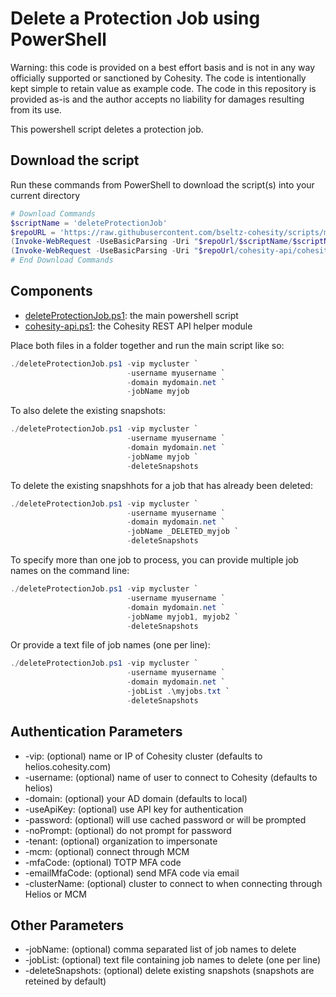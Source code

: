 # Delete a Protection Job using PowerShell

Warning: this code is provided on a best effort basis and is not in any way officially supported or sanctioned by Cohesity. The code is intentionally kept simple to retain value as example code. The code in this repository is provided as-is and the author accepts no liability for damages resulting from its use.

This powershell script deletes a protection job.

## Download the script

Run these commands from PowerShell to download the script(s) into your current directory

```powershell
# Download Commands
$scriptName = 'deleteProtectionJob'
$repoURL = 'https://raw.githubusercontent.com/bseltz-cohesity/scripts/master/powershell'
(Invoke-WebRequest -UseBasicParsing -Uri "$repoUrl/$scriptName/$scriptName.ps1").content | Out-File "$scriptName.ps1"; (Get-Content "$scriptName.ps1") | Set-Content "$scriptName.ps1"
(Invoke-WebRequest -UseBasicParsing -Uri "$repoUrl/cohesity-api/cohesity-api.ps1").content | Out-File cohesity-api.ps1; (Get-Content cohesity-api.ps1) | Set-Content cohesity-api.ps1
# End Download Commands
```

## Components

* [deleteProtectionJob.ps1](https://raw.githubusercontent.com/bseltz-cohesity/scripts/master/powershell/deleteProtectionJob/deleteProtectionJob.ps1): the main powershell script
* [cohesity-api.ps1](https://raw.githubusercontent.com/bseltz-cohesity/scripts/master/powershell/cohesity-api/cohesity-api.ps1): the Cohesity REST API helper module

Place both files in a folder together and run the main script like so:

```powershell
./deleteProtectionJob.ps1 -vip mycluster `
                          -username myusername `
                          -domain mydomain.net `
                          -jobName myjob
```

To also delete the existing snapshots:

```powershell
./deleteProtectionJob.ps1 -vip mycluster `
                          -username myusername `
                          -domain mydomain.net `
                          -jobName myjob `
                          -deleteSnapshots
```

To delete the existing snapshhots for a job that has already been deleted:

```powershell
./deleteProtectionJob.ps1 -vip mycluster `
                          -username myusername `
                          -domain mydomain.net `
                          -jobName _DELETED_myjob `
                          -deleteSnapshots
```

To specify more than one job to process, you can provide multiple job names on the command line:

```powershell
./deleteProtectionJob.ps1 -vip mycluster `
                          -username myusername `
                          -domain mydomain.net `
                          -jobName myjob1, myjob2 `
                          -deleteSnapshots
```

Or provide a text file of job names (one per line):

```powershell
./deleteProtectionJob.ps1 -vip mycluster `
                          -username myusername `
                          -domain mydomain.net `
                          -jobList .\myjobs.txt `
                          -deleteSnapshots
```

## Authentication Parameters

* -vip: (optional) name or IP of Cohesity cluster (defaults to helios.cohesity.com)
* -username: (optional) name of user to connect to Cohesity (defaults to helios)
* -domain: (optional) your AD domain (defaults to local)
* -useApiKey: (optional) use API key for authentication
* -password: (optional) will use cached password or will be prompted
* -noPrompt: (optional) do not prompt for password
* -tenant: (optional) organization to impersonate
* -mcm: (optional) connect through MCM
* -mfaCode: (optional) TOTP MFA code
* -emailMfaCode: (optional) send MFA code via email
* -clusterName: (optional) cluster to connect to when connecting through Helios or MCM

## Other Parameters

* -jobName: (optional) comma separated list of job names to delete
* -jobList: (optional) text file containing job names to delete (one per line)
* -deleteSnapshots: (optional) delete existing snapshots (snapshots are reteined by default)
